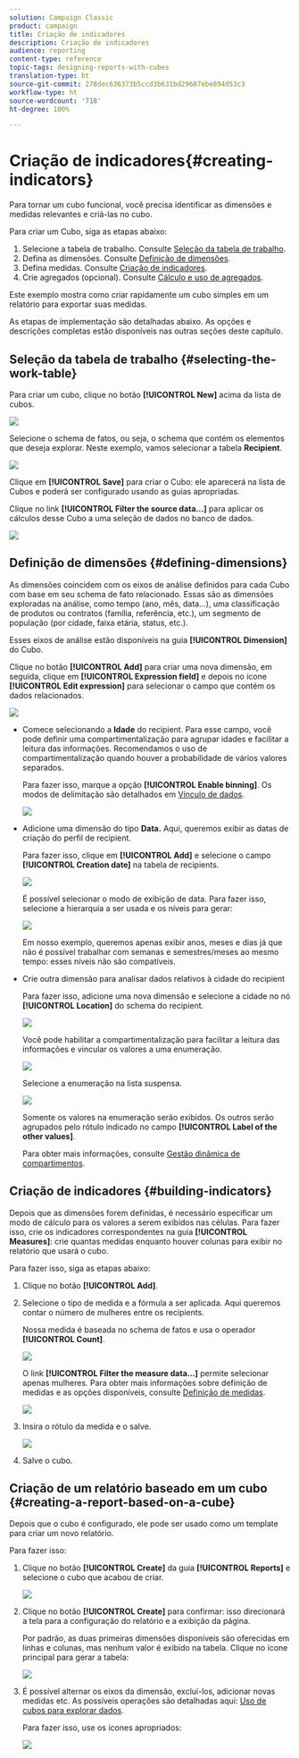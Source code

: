 ```yaml
---
solution: Campaign Classic
product: campaign
title: Criação de indicadores
description: Criação de indicadores
audience: reporting
content-type: reference
topic-tags: designing-reports-with-cubes
translation-type: ht
source-git-commit: 278dec636373b5ccd3b631bd29607ebe894d53c3
workflow-type: ht
source-wordcount: '718'
ht-degree: 100%

---
```



# Criação de indicadores{#creating-indicators}

Para tornar um cubo funcional, você precisa identificar as dimensões e medidas relevantes e criá-las no cubo.

Para criar um Cubo, siga as etapas abaixo:

1. Selecione a tabela de trabalho. Consulte [Seleção da tabela de trabalho](#selecting-the-work-table).
1. Defina as dimensões. Consulte [Definição de dimensões](#defining-dimensions).
1. Defina medidas. Consulte [Criação de indicadores](#building-indicators).
1. Crie agregados (opcional). Consulte [Cálculo e uso de agregados](../../reporting/using/concepts-and-methodology.md#calculating-and-using-aggregates).

Este exemplo mostra como criar rapidamente um cubo simples em um relatório para exportar suas medidas.

As etapas de implementação são detalhadas abaixo. As opções e descrições completas estão disponíveis nas outras seções deste capítulo.

## Seleção da tabela de trabalho {#selecting-the-work-table}

Para criar um cubo, clique no botão **[!UICONTROL New]** acima da lista de cubos.

![](assets/s_advuser_cube_create.png)

Selecione o schema de fatos, ou seja, o schema que contém os elementos que deseja explorar. Neste exemplo, vamos selecionar a tabela **Recipient**.

![](assets/s_advuser_cube_wz_02.png)

Clique em **[!UICONTROL Save]** para criar o Cubo: ele aparecerá na lista de Cubos e poderá ser configurado usando as guias apropriadas.

Clique no link **[!UICONTROL Filter the source data...]** para aplicar os cálculos desse Cubo a uma seleção de dados no banco de dados.

![](assets/s_advuser_cube_wz_03.png)

## Definição de dimensões {#defining-dimensions}

As dimensões coincidem com os eixos de análise definidos para cada Cubo com base em seu schema de fato relacionado. Essas são as dimensões exploradas na análise, como tempo (ano, mês, data...), uma classificação de produtos ou contratos (família, referência, etc.), um segmento de população (por cidade, faixa etária, status, etc.).

Esses eixos de análise estão disponíveis na guia **[!UICONTROL Dimension]** do Cubo.

Clique no botão **[!UICONTROL Add]** para criar uma nova dimensão, em seguida, clique em **[!UICONTROL Expression field]** e depois no ícone **[!UICONTROL Edit expression]** para selecionar o campo que contém os dados relacionados.

![](assets/s_advuser_cube_wz_04.png)

* Comece selecionando a **Idade** do recipient. Para esse campo, você pode definir uma compartimentalização para agrupar idades e facilitar a leitura das informações. Recomendamos o uso de compartimentalização quando houver a probabilidade de vários valores separados.

   Para fazer isso, marque a opção **[!UICONTROL Enable binning]**. Os modos de delimitação são detalhados em [Vínculo de dados](../../reporting/using/concepts-and-methodology.md#data-binning).

   ![](assets/s_advuser_cube_wz_05.png)

* Adicione uma dimensão do tipo **Data.** Aqui, queremos exibir as datas de criação do perfil de recipient.

   Para fazer isso, clique em **[!UICONTROL Add]** e selecione o campo **[!UICONTROL Creation date]** na tabela de recipients.

   ![](assets/s_advuser_cube_wz_06.png)

   É possível selecionar o modo de exibição de data. Para fazer isso, selecione a hierarquia a ser usada e os níveis para gerar:

   ![](assets/s_advuser_cube_wz_07.png)

   Em nosso exemplo, queremos apenas exibir anos, meses e dias já que não é possível trabalhar com semanas e semestres/meses ao mesmo tempo: esses níveis não são compatíveis.

* Crie outra dimensão para analisar dados relativos à cidade do recipient

   Para fazer isso, adicione uma nova dimensão e selecione a cidade no nó **[!UICONTROL Location]** do schema do recipient.

   ![](assets/s_advuser_cube_wz_08.png)

   Você pode habilitar a compartimentalização para facilitar a leitura das informações e vincular os valores a uma enumeração.

   ![](assets/s_advuser_cube_wz_09.png)

   Selecione a enumeração na lista suspensa.

   ![](assets/s_advuser_cube_wz_10.png)

   Somente os valores na enumeração serão exibidos. Os outros serão agrupados pelo rótulo indicado no campo **[!UICONTROL Label of the other values]**.

   Para obter mais informações, consulte [Gestão dinâmica de compartimentos](../../reporting/using/concepts-and-methodology.md#dynamically-managing-bins).

## Criação de indicadores {#building-indicators}

Depois que as dimensões forem definidas, é necessário especificar um modo de cálculo para os valores a serem exibidos nas células. Para fazer isso, crie os indicadores correspondentes na guia **[!UICONTROL Measures]**: crie quantas medidas enquanto houver colunas para exibir no relatório que usará o cubo.

Para fazer isso, siga as etapas abaixo:

1. Clique no botão **[!UICONTROL Add]**.
1. Selecione o tipo de medida e a fórmula a ser aplicada. Aqui queremos contar o número de mulheres entre os recipients.

   Nossa medida é baseada no schema de fatos e usa o operador **[!UICONTROL Count]**.

   ![](assets/s_advuser_cube_wz_11.png)

   O link **[!UICONTROL Filter the measure data...]** permite selecionar apenas mulheres. Para obter mais informações sobre definição de medidas e as opções disponíveis, consulte [Definição de medidas](../../reporting/using/concepts-and-methodology.md#defining-measures).

   ![](assets/s_advuser_cube_wz_12.png)

1. Insira o rótulo da medida e o salve.

   ![](assets/s_advuser_cube_wz_13.png)

1. Salve o cubo.

## Criação de um relatório baseado em um cubo {#creating-a-report-based-on-a-cube}

Depois que o cubo é configurado, ele pode ser usado como um template para criar um novo relatório.

Para fazer isso:

1. Clique no botão **[!UICONTROL Create]** da guia **[!UICONTROL Reports]** e selecione o cubo que acabou de criar.

   ![](assets/s_advuser_cube_wz_14.png)

1. Clique no botão **[!UICONTROL Create]** para confirmar: isso direcionará a tela para a configuração do relatório e a exibição da página.

   Por padrão, as duas primeiras dimensões disponíveis são oferecidas em linhas e colunas, mas nenhum valor é exibido na tabela. Clique no ícone principal para gerar a tabela:

   ![](assets/s_advuser_cube_wz_15.png)

1. É possível alternar os eixos da dimensão, excluí-los, adicionar novas medidas etc. As possíveis operações são detalhadas aqui: [Uso de cubos para explorar dados](../../reporting/using/using-cubes-to-explore-data.md).

   Para fazer isso, use os ícones apropriados:

   ![](assets/s_advuser_cube_wz_16.png)

